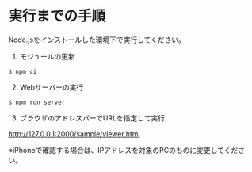 # 実行までの手順

Node.jsをインストールした環境下で実行してください。

1. モジュールの更新

``` $ npm ci ```

2. Webサーバーの実行

``` $ npm run server ```

3. ブラウザのアドレスバーでURLを指定して実行

 http://127.0.0.1:2000/sample/viewer.html

※iPhoneで確認する場合は、IPアドレスを対象のPCのものに変更してください。
